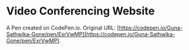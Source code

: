 # Video Conferencing Website

A Pen created on CodePen.io. Original URL: [https://codepen.io/Guna-Sathwika-Gone/pen/ExrVwMP](https://codepen.io/Guna-Sathwika-Gone/pen/ExrVwMP).

